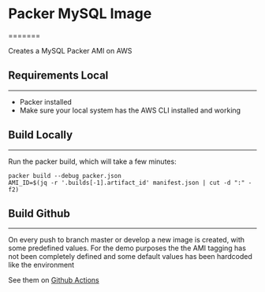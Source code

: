 # Packer MySQL Image
=======

Creates a MySQL Packer AMI on AWS


## Requirements Local
------------

- Packer installed
- Make sure your local system has the AWS CLI installed and working

## Build Locally
------------

Run the packer build, which will take a few minutes:

```
packer build --debug packer.json
AMI_ID=$(jq -r '.builds[-1].artifact_id' manifest.json | cut -d ":" -f2)  
```


## Build Github
------------

On every push to branch master or develop a new image is created, with some predefined values.
For the demo purposes the the AMI tagging has not been completely defined and some default values has been hardcoded like the environment

See them on [Github Actions](https://github.com/ausias-armesto/uchicago-packer/actions)
